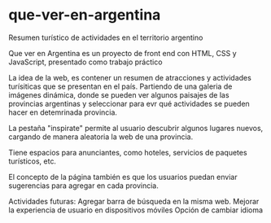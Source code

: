 # que-ver-en-argentina
Resumen turístico de actividades en el territorio argentino

Que ver en Argentina es un proyecto de front end con HTML, CSS y JavaScript, presentado como trabajo práctico

La idea de la web, es contener un resumen de atracciones y actividades turísiticas que se presentan en el país.
Partiendo de una galeria de imágenes dinámica, donde se pueden ver algunos paisajes de las provincias argentinas y seleccionar para evr qué actividades se pueden hacer en detemrinada provincia.

La pestaña "inspirate" permite al usuario descubrir algunos lugares nuevos, cargando de manera aleatoria la web de una provincia.

Tiene espacios para anunciantes, como hoteles, servicios de paquetes turísticos, etc.

El concepto de la página también es que los usuarios puedan enviar sugerencias para agregar en cada provincia.

Actividades futuras:
  Agregar barra de búsqueda en la misma web.
  Mejorar la experiencia de usuario en dispositivos móviles
  Opción de cambiar idioma
